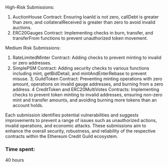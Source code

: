 High-Risk Submissions:
1. AuctionHouse Contract: Ensuring loanId is not zero, callDebt is greater than zero, and collateralReceived is greater than zero to avoid invalid auctions.
2. ERC20Gauges Contract: Implementing checks in burn, transfer, and transferFrom functions to prevent unauthorized token movement.

Medium Risk Submissions:
1. RateLimitedMinter Contract: Adding checks to prevent minting to invalid or zero addresses.
2. SimplePSM Contract: Adding security checks to various functions including mint, getBidDetail, and mintAndEnterRebase to prevent misuse.
3, GuildToken Contract: Preventing minting operations with zero amount, operations on invalid gauge addresses, and burning from a zero address.
4 CreditToken and ERC20MultiVotes Contracts: Implementing checks to prevent token minting to invalid addresses, ensuring non-zero mint and transfer amounts, and avoiding burning more tokens than an account holds.

Each submission identifies potential vulnerabilities and suggests improvements to prevent a range of issues such as unauthorized actions, invalid operations, and economic attacks. These submissions aim to enhance the overall security, robustness, and reliability of the respective contracts within the Ethereum Credit Guild ecosystem.

### Time spent:
40 hours